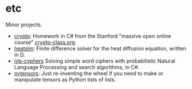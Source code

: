 # etc
Minor projects.

* [crypto](crypto):
Homework in C# from the Stanford "massive open online course" [crypto-class.org](http://crypto-class.org).
* [heatsim](heatsim):
Finite difference solver for the heat diffusion equation, written in D.
* [nlp-cyphers](nlp-cyphers)
Solving simple word ciphers with probabilistic Natural Language Processing and search algorithms, in C#.
* [pytensors](pytensors):
Just re-inventing the wheel if you need to make or manipulate tensors as Python lists of lists.
